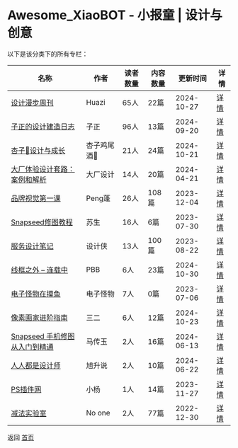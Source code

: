 # Awesome_XiaoBOT - 小报童 | 设计与创意

以下是该分类下的所有专栏：

| 名称 | 作者 | 读者数量 | 内容数量 | 更新时间 | 详情 |
|------|------|----------|----------|----------|------|
| [设计漫步周刊](https://xiaobot.net/p/DesignStroll?refer=0b133df9-27dc-423b-8101-639049001c13) | Huazi | 65人 | 22篇 |  2024-10-27 | [详情](data/DesignStroll.md) |
| [子正的设计建造日志](https://xiaobot.net/p/buildingjournal?refer=0b133df9-27dc-423b-8101-639049001c13) | 子正 | 96人 | 13篇 |  2024-09-20 | [详情](data/buildingjournal.md) |
| [杏子🧸设计与成长](https://xiaobot.net/p/xzjwj2024?refer=0b133df9-27dc-423b-8101-639049001c13) | 杏子鸡尾酒🍹 | 21人 | 24篇 |  2024-10-21 | [详情](data/xzjwj2024.md) |
| [大厂体验设计套路：案例和解析](https://xiaobot.net/p/design?refer=0b133df9-27dc-423b-8101-639049001c13) | 大厂设计 | 14人 | 20篇 |  2024-04-21 | [详情](data/design.md) |
| [品牌视觉第一课](https://xiaobot.net/p/Chese2023?refer=0b133df9-27dc-423b-8101-639049001c13) | Peng蓬 | 26人 | 108篇 |  2023-12-04 | [详情](data/Chese2023.md) |
| [Snapseed修图教程](https://xiaobot.net/p/snapseed?refer=0b133df9-27dc-423b-8101-639049001c13) | 苏生 | 16人 | 6篇 |  2023-07-30 | [详情](data/snapseed.md) |
| [服务设计笔记](https://xiaobot.net/p/servicequestion?refer=0b133df9-27dc-423b-8101-639049001c13) | 设计侠 | 13人 | 100篇 |  2023-08-22 | [详情](data/servicequestion.md) |
| [线框之外 – 连载中](https://xiaobot.net/p/pbbdesign2023?refer=0b133df9-27dc-423b-8101-639049001c13) | PBB | 6人 | 23篇 |  2024-10-30 | [详情](data/pbbdesign2023.md) |
| [电子怪物在摸鱼](https://xiaobot.net/p/dianziguaiwu?refer=0b133df9-27dc-423b-8101-639049001c13) | 电子怪物 | 7人 | 0篇 |  2023-07-06 | [详情](data/dianziguaiwu.md) |
| [像素画家进阶指南](https://xiaobot.net/p/pixelartist?refer=0b133df9-27dc-423b-8101-639049001c13) | 三二 | 6人 | 12篇 |  2024-10-23 | [详情](data/pixelartist.md) |
| [Snapseed 手机修图从入门到精通](https://xiaobot.net/p/chuanyu2060?refer=0b133df9-27dc-423b-8101-639049001c13) | 马传玉 | 2人 | 16篇 |  2024-06-13 | [详情](data/chuanyu2060.md) |
| [人人都是设计师](https://xiaobot.net/p/designer?refer=0b133df9-27dc-423b-8101-639049001c13) | 旭升说 | 2人 | 10篇 |  2024-06-22 | [详情](data/designer.md) |
| [PS插件网](https://xiaobot.net/p/chajianps_cn?refer=0b133df9-27dc-423b-8101-639049001c13) | 小杨 | 1人 | 14篇 |  2023-11-27 | [详情](data/chajianps_cn.md) |
| [减法实验室](https://xiaobot.net/p/Minuslab?refer=0b133df9-27dc-423b-8101-639049001c13) | No one | 2人 | 77篇 |  2022-12-30 | [详情](data/Minuslab.md) |


返回 [首页](../README.md)
